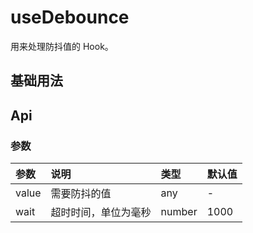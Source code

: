 # useDebounce

用来处理防抖值的 Hook。

## 基础用法

<preview path="./demo/index.vue" title="基本使用" description='DebouncedValue 只会在输入结束 500ms 后变化。'></preview>

## Api

### 参数

| 参数  | 说明                 | 类型   | 默认值 |
| :---- | :------------------- | :----- | :----- |
| value | 需要防抖的值         | any    | -      |
| wait  | 超时时间，单位为毫秒 | number | 1000   |
